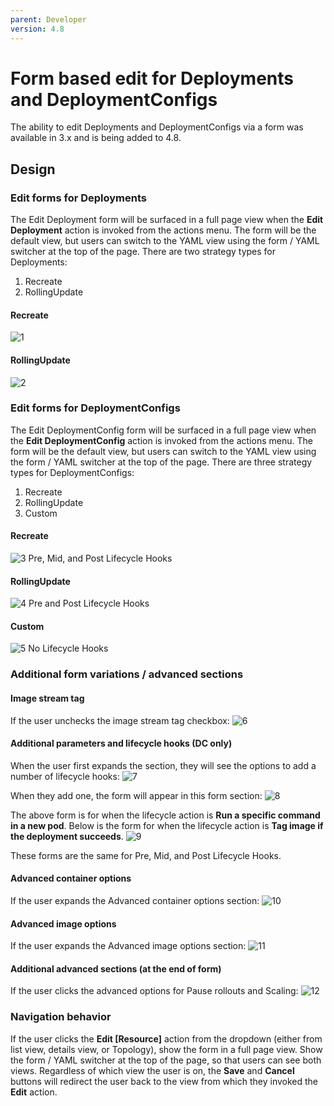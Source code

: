 ```yaml
---
parent: Developer
version: 4.8
---
```


# Form based edit for Deployments and DeploymentConfigs
The ability to edit Deployments and DeploymentConfigs via a form was available in 3.x and is being added to 4.8.

## Design

### Edit forms for Deployments

The Edit Deployment form will be surfaced in a full page view when the **Edit Deployment** action is invoked from the actions menu. The form will be the default view, but users can switch to the YAML view using the form / YAML switcher at the top of the page. There are two strategy types for Deployments:
1. Recreate
2. RollingUpdate

#### Recreate
![1](img/deployment-recreate.png)

#### RollingUpdate
![2](img/deployment-rollingupdate.png)

### Edit forms for DeploymentConfigs

The Edit DeploymentConfig form will be surfaced in a full page view when the **Edit DeploymentConfig** action is invoked from the actions menu. The form will be the default view, but users can switch to the YAML view using the form / YAML switcher at the top of the page. There are three strategy types for DeploymentConfigs:
1. Recreate
2. RollingUpdate
3. Custom

#### Recreate
![3](img/dc-recreate.png)
Pre, Mid, and Post Lifecycle Hooks

#### RollingUpdate
![4](img/dc-rollingupdate.png)
Pre and Post Lifecycle Hooks

#### Custom
![5](img/dc-custom.png)
No Lifecycle Hooks

### Additional form variations / advanced sections

#### Image stream tag
If the user unchecks the image stream tag checkbox:
![6](img/uncheck-imagestreamtag.png)

#### Additional parameters and lifecycle hooks (DC only)
When the user first expands the section, they will see the options to add a number of lifecycle hooks:
![7](img/lifecycle1.png)

When they add one, the form will appear in this form section:
![8](img/lifecycle2.png)

The above form is for when the lifecycle action is **Run a specific command in a new pod**. Below is the form for when the lifecycle action is **Tag image if the deployment succeeds**.
![9](img/lifecycle3.png)

These forms are the same for Pre, Mid, and Post Lifecycle Hooks.

#### Advanced container options
If the user expands the Advanced container options section:
![10](img/containeroptions.png)

#### Advanced image options
If the user expands the Advanced image options section:
![11](img/imageoptions.png)

#### Additional advanced sections (at the end of form)
If the user clicks the advanced options for Pause rollouts and Scaling:
![12](img/advancedoptions.png)

### Navigation behavior
If the user clicks the **Edit [Resource]** action from the dropdown (either from list view, details view, or Topology), show the form in a full page view. Show the form / YAML switcher at the top of the page, so that users can see both views. Regardless of which view the user is on, the **Save** and **Cancel** buttons will redirect the user back to the view from which they invoked the **Edit** action.
